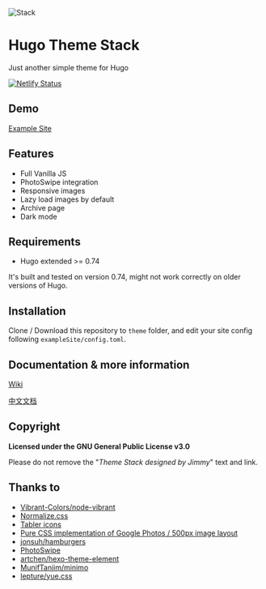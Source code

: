 ![Stack](https://i.imgur.com/qj9onpz.jpg)
# Hugo Theme Stack
Just another simple theme for Hugo

[![Netlify Status](https://api.netlify.com/api/v1/badges/a2d2807a-a905-4bcb-97da-8da8d847da3d/deploy-status)](https://app.netlify.com/sites/hugo-theme-stack/deploys)

## Demo

[Example Site](https://theme-stack.jimmycai.com/)

## Features

-  Full Vanilla JS
-  PhotoSwipe integration
-  Responsive images
-  Lazy load images by default
-  Archive page
-  Dark mode

## Requirements

- Hugo extended >= 0.74

It's built and tested on version 0.74, might not work correctly on older versions of Hugo.

## Installation

Clone / Download this repository to `theme` folder, and edit your site config following `exampleSite/config.toml`.

## Documentation & more information

[Wiki](https://github.com/CaiJimmy/hugo-theme-stack/wiki/)

[中文文档](https://www.notion.so/jimmycai/Hugo-Stack-511aec5b9ed845ce9b6e3ae0bf7fb6d4)

## Copyright

**Licensed under the GNU General Public License v3.0**

Please do not remove the "*Theme Stack designed by Jimmy*" text and link.

## Thanks to

  - [Vibrant-Colors/node-vibrant](https://github.com/Vibrant-Colors/node-vibrant)
  - [Normalize.css](https://necolas.github.io/normalize.css/)
  - [Tabler icons](https://tablericons.com/)
  - [Pure CSS implementation of Google Photos / 500px image layout](https://github.com/xieranmaya/blog/issues/6)
  - [jonsuh/hamburgers](https://github.com/jonsuh/hamburgers)
  - [PhotoSwipe](https://photoswipe.com/)
  - [artchen/hexo-theme-element](https://github.com/artchen/hexo-theme-element)
  - [MunifTanjim/minimo](https://github.com/MunifTanjim/minimo)
  - [lepture/yue.css](https://github.com/lepture/yue.css)